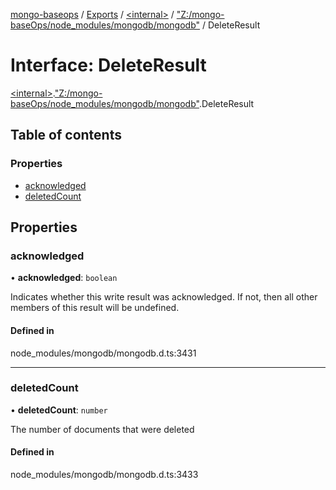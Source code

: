 [mongo-baseops](../README.md) / [Exports](../modules.md) / [\<internal\>](../modules/internal_.md) / ["Z:/mongo-baseOps/node\_modules/mongodb/mongodb"](../modules/internal_._Z__mongo_baseOps_node_modules_mongodb_mongodb_.md) / DeleteResult

# Interface: DeleteResult

[\<internal\>](../modules/internal_.md).["Z:/mongo-baseOps/node\_modules/mongodb/mongodb"](../modules/internal_._Z__mongo_baseOps_node_modules_mongodb_mongodb_.md).DeleteResult

## Table of contents

### Properties

- [acknowledged](internal_._Z__mongo_baseOps_node_modules_mongodb_mongodb_.DeleteResult.md#acknowledged)
- [deletedCount](internal_._Z__mongo_baseOps_node_modules_mongodb_mongodb_.DeleteResult.md#deletedcount)

## Properties

### acknowledged

• **acknowledged**: `boolean`

Indicates whether this write result was acknowledged. If not, then all other members of this result will be undefined.

#### Defined in

node_modules/mongodb/mongodb.d.ts:3431

___

### deletedCount

• **deletedCount**: `number`

The number of documents that were deleted

#### Defined in

node_modules/mongodb/mongodb.d.ts:3433
